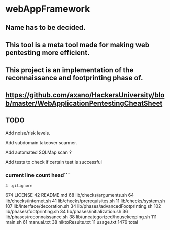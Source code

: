 # webAppFramework

## Name has to be decided.

## This tool is a meta tool made for making web pentesting more efficient.

## This project is an implementation of the reconnaissance and footprinting phase of.

## https://github.com/axano/HackersUniversity/blob/master/WebApplicationPentestingCheatSheet

## TODO


Add noise/risk levels.

Add subdomain takeover scanner.

Add automated SQLMap scan ?

Add tests to check if certain test is successful


### current line count head```
    4 .gitignore
  674 LICENSE
   42 README.md
   68 lib/checks/arguments.sh
   64 lib/checks/internet.sh
   41 lib/checks/prerequisites.sh
   11 lib/checks/system.sh
  107 lib/interface/decoration.sh
   34 lib/phases/advancedFootprinting.sh
  102 lib/phases/footprinting.sh
   34 lib/phases/initialization.sh
   36 lib/phases/reconnaissance.sh
   38 lib/uncategorized/housekeeping.sh
  111 main.sh
   61 manual.txt
   38 niktoResults.txt
   11 usage.txt
 1476 total
```### current line count tail
